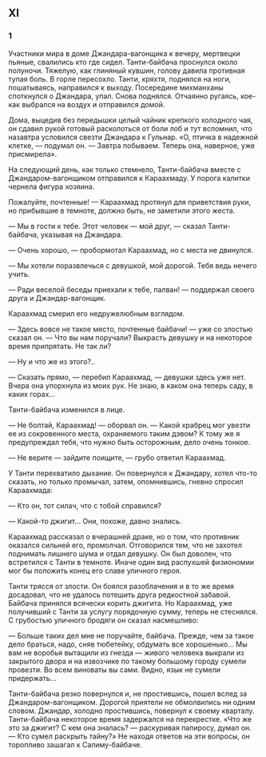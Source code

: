 ## XI

### 1

Участники мира в доме Джандара-вагонщика к вечеру, мертвецки пьяные, свалились кто где сидел.
Танти-байбача проснулся около полуночи.
Тяжелую, как глиняный кувшин, голову давила противная тупая боль.
В горле пересохло.
Танти, кряхтя, поднялся на ноги, пошатываясь, направился к выходу.
Посередине михманханы споткнулся о Джандара, упал.
Снова поднялся.
Отчаянно ругаясь, кое-как выбрался на воздух и отправился домой.

Дома, выцедив без передышки целый чайник крепкого холодного чая, он сдавил рукой готовый расколоться от боли лоб и тут вспомнил, что назавтра условился свезти Джандара к Гульнар.
«О, птичка в надежной клетке, — подумал он.
— Завтра побываем.
Теперь она, наверное, уже присмирела».

На следующий день, как только стемнело, Танти-байбача вместе с Джандаром-вагонщиком отправился к Караахмаду.
У порога калитки чернела фигура хозяина.

Пожалуйте, почтенные!
— Караахмад протянул для приветствия руки, но прибывшие в темноте, должно быть, не заметили этого жеста.

— Мы в гости к тебе.
Этот человек — мой друг, — сказал Танти-байбача, указывая на Джандара.

— Очень хорошо, — пробормотал Караахмад, но с места не двинулся.

— Мы хотели поразвлечься с девушкой, мой дорогой.
Тебя ведь нечего учить.

— Ради веселой беседы приехали к тебе, палван!
— поддержал своего друга и Джандар-вагонщик.

Караахмад смерил его недружелюбным взглядом.

— Здесь вовсе не такое место, почтенные байбачи!
— уже со злостью сказал он.
— Что вы нам поручали?
Выкрасть девушку и на некоторое время припрятать.
Не так ли?

— Ну и что же из этого?..

— Сказать прямо, — перебил Караахмад, — девушки здесь уже нет.
Вчера она упорхнула из моих рук.
Не знаю, в каком она теперь саду, в каких горах…

Танти-байбача изменился в лице.

— Не болтай, Караахмад!
— оборвал он.
— Какой храбрец мог увезти ее из сокровенного места, охраняемого таким дэвом?
К тому же я предупреждал тебя, что нужно быть осторожным, дело очень тонкое.

— Не верите — зайдите поищите, — грубо ответил Караахмад.

У Танти перехватило дыхание.
Он повернулся к Джандару, хотел что-то сказать, но только промычал, затем, опомнившись, гневно спросил Караахмада:

— Кто он, тот силач, что с тобой справился?

— Какой-то джигит…
Они, похоже, давно знались.

Караахмад рассказал о вчерашней драке, но о том, что противник оказался сильней его, промолчал.
Отговорился тем, что не захотел поднимать лишнего шума и отдал девушку.
Он был доволен, что встретился с Танти в темноте.
Иначе один вид распухшей физиономии мог бы положить конец его славе уличного героя.

Танти трясся от злости.
Он боялся разоблачения и в то же время досадовал, что не удалось потешить друга редкостной забавой.
Байбача принялся всячески корить джигита.
Но Караахмад, уже получивший с Танти за услугу порядочную сумму, теперь не стеснялся.
С грубостью уличного бродяги он сказал насмешливо:

— Больше таких дел мне не поручайте, байбача.
Прежде, чем за такое дело браться, надо, сняв тюбетейку, обдумать все хорошенько…
Мы вам не воробья вытащили из гнезда — живого человека выкрали из закрытого двора и на извозчике по такому большому городу сумели провезти.
Во всем виноваты вы сами.
Видно, язык не сумели придержать…

Танти-байбача резко повернулся и, не простившись, пошел вслед за Джандаром-вагонщиком.
Дорогой приятели не обмолвились ни одним словом.
Джандар, холодно простившись, повернул к своему кварталу.
Танти-байбача некоторое время задержался на перекрестке.
«Что же это за джигит?
С кем она зналась?
— раскуривая папиросу, думал он.
— Кто сумел раскрыть тайну?» Не находя ответов на эти вопросы, он торопливо зашагал к Салиму-байбаче.
